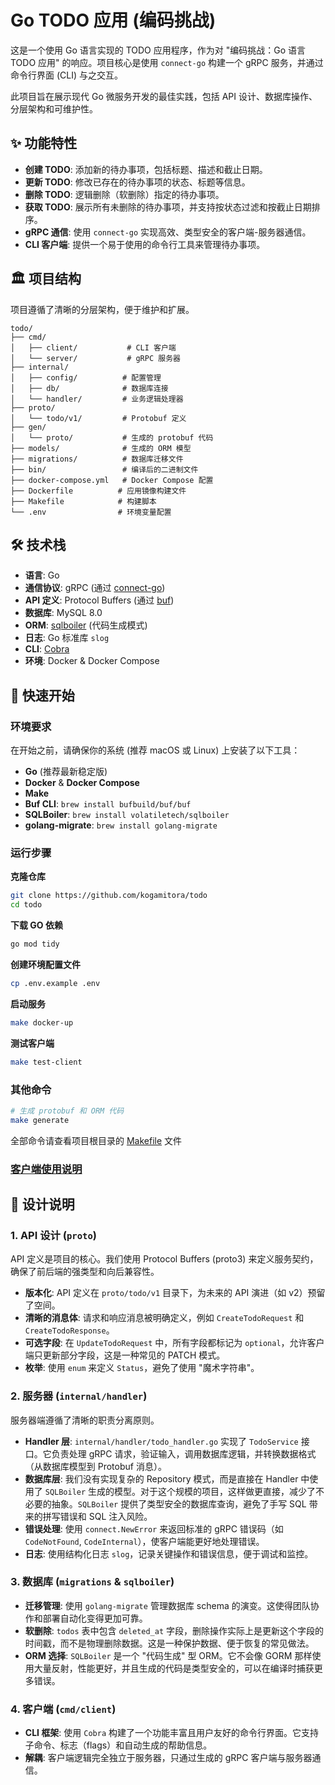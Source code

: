 # Go TODO 应用 (编码挑战)

这是一个使用 Go 语言实现的 TODO 应用程序，作为对 "编码挑战：Go 语言 TODO 应用" 的响应。项目核心是使用 `connect-go` 构建一个 gRPC 服务，并通过命令行界面 (CLI) 与之交互。

此项目旨在展示现代 Go 微服务开发的最佳实践，包括 API 设计、数据库操作、分层架构和可维护性。

## ✨ 功能特性

- **创建 TODO**: 添加新的待办事项，包括标题、描述和截止日期。
- **更新 TODO**: 修改已存在的待办事项的状态、标题等信息。
- **删除 TODO**: 逻辑删除（软删除）指定的待办事项。
- **获取 TODO**: 展示所有未删除的待办事项，并支持按状态过滤和按截止日期排序。
- **gRPC 通信**: 使用 `connect-go` 实现高效、类型安全的客户端-服务器通信。
- **CLI 客户端**: 提供一个易于使用的命令行工具来管理待办事项。

## 🏛️ 项目结构

项目遵循了清晰的分层架构，便于维护和扩展。

```
todo/
├── cmd/
│   ├── client/           # CLI 客户端
│   └── server/           # gRPC 服务器
├── internal/
│   ├── config/          # 配置管理
│   ├── db/              # 数据库连接
│   └── handler/         # 业务逻辑处理器
├── proto/
│   └── todo/v1/         # Protobuf 定义
├── gen/
│   └── proto/           # 生成的 protobuf 代码
├── models/              # 生成的 ORM 模型
├── migrations/          # 数据库迁移文件
├── bin/                 # 编译后的二进制文件
├── docker-compose.yml   # Docker Compose 配置
├── Dockerfile          # 应用镜像构建文件
├── Makefile            # 构建脚本
└── .env                # 环境变量配置
```

## 🛠️ 技术栈

- **语言**: Go
- **通信协议**: gRPC (通过 [connect-go](https://github.com/connectrpc/connect-go))
- **API 定义**: Protocol Buffers (通过 [buf](https://buf.build/))
- **数据库**: MySQL 8.0
- **ORM**: [sqlboiler](https://github.com/volatiletech/sqlboiler) (代码生成模式)
- **日志**: Go 标准库 `slog`
- **CLI**: [Cobra](https://github.com/spf13/cobra)
- **环境**: Docker & Docker Compose

## 🚀 快速开始

### 环境要求

在开始之前，请确保你的系统 (推荐 macOS 或 Linux) 上安装了以下工具：

- **Go** (推荐最新稳定版)
- **Docker** & **Docker Compose**
- **Make**
- **Buf CLI**: `brew install bufbuild/buf/buf`
- **SQLBoiler**: `brew install volatiletech/sqlboiler`
- **golang-migrate**: `brew install golang-migrate`

### 运行步骤

**克隆仓库**

```bash
git clone https://github.com/kogamitora/todo
cd todo
```

**下载 GO 依赖**

```bash
go mod tidy
```

**创建环境配置文件**

```bash
cp .env.example .env
```

**启动服务**

```bash
make docker-up
```

**测试客户端**

```bash
make test-client
```

### 其他命令

```bash
# 生成 protobuf 和 ORM 代码
make generate
```

全部命令请查看项目根目录的 [Makefile](Makefile) 文件

### [客户端使用说明](CLIENT_README.md)

## 📐 设计说明

### 1. API 设计 (`proto`)

API 定义是项目的核心。我们使用 Protocol Buffers (proto3) 来定义服务契约，确保了前后端的强类型和向后兼容性。

- **版本化**: API 定义在 `proto/todo/v1` 目录下，为未来的 API 演进（如 v2）预留了空间。
- **清晰的消息体**: 请求和响应消息被明确定义，例如 `CreateTodoRequest` 和 `CreateTodoResponse`。
- **可选字段**: 在 `UpdateTodoRequest` 中，所有字段都标记为 `optional`，允许客户端只更新部分字段，这是一种常见的 PATCH 模式。
- **枚举**: 使用 `enum` 来定义 `Status`，避免了使用 "魔术字符串"。

### 2. 服务器 (`internal/handler`)

服务器端遵循了清晰的职责分离原则。

- **Handler 层**: `internal/handler/todo_handler.go` 实现了 `TodoService` 接口。它负责处理 gRPC 请求，验证输入，调用数据库逻辑，并转换数据格式（从数据库模型到 Protobuf 消息）。
- **数据库层**: 我们没有实现复杂的 Repository 模式，而是直接在 Handler 中使用了 `SQLBoiler` 生成的模型。对于这个规模的项目，这样做更直接，减少了不必要的抽象。`SQLBoiler` 提供了类型安全的数据库查询，避免了手写 SQL 带来的拼写错误和 SQL 注入风险。
- **错误处理**: 使用 `connect.NewError` 来返回标准的 gRPC 错误码（如 `CodeNotFound`, `CodeInternal`），使客户端能更好地处理错误。
- **日志**: 使用结构化日志 `slog`，记录关键操作和错误信息，便于调试和监控。

### 3. 数据库 (`migrations` & `sqlboiler`)

- **迁移管理**: 使用 `golang-migrate` 管理数据库 schema 的演变。这使得团队协作和部署自动化变得更加可靠。
- **软删除**: `todos` 表中包含 `deleted_at` 字段，删除操作实际上是更新这个字段的时间戳，而不是物理删除数据。这是一种保护数据、便于恢复的常见做法。
- **ORM 选择**: `SQLBoiler` 是一个 "代码生成" 型 ORM。它不会像 GORM 那样使用大量反射，性能更好，并且生成的代码是类型安全的，可以在编译时捕获更多错误。

### 4. 客户端 (`cmd/client`)

- **CLI 框架**: 使用 `Cobra` 构建了一个功能丰富且用户友好的命令行界面。它支持子命令、标志（flags）和自动生成的帮助信息。
- **解耦**: 客户端逻辑完全独立于服务器，只通过生成的 gRPC 客户端与服务器通信。
